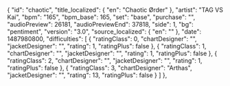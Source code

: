 {
      "id": "chaotic",
      "title_localized": {
        "en": "Chaotic Ørder"
      },
      "artist": "TAG VS Kai",
      "bpm": "165",
      "bpm_base": 165,
      "set": "base",
      "purchase": "",
      "audioPreview": 26181,
      "audioPreviewEnd": 37818,
      "side": 1,
      "bg": "pentiment",
      "version": "3.0",
      "source_localized": {
        "en": ""
      },
      "date": 1487980800,
      "difficulties": [
        {
          "ratingClass": 0,
          "chartDesigner": "",
          "jacketDesigner": "",
          "rating": 1,
          "ratingPlus": false
        },
        {
          "ratingClass": 1,
          "chartDesigner": "",
          "jacketDesigner": "",
          "rating": 1,
          "ratingPlus": false
        },
        {
          "ratingClass": 2,
          "chartDesigner": "",
          "jacketDesigner": "",
          "rating": 1,
          "ratingPlus": false
        },
        {
          "ratingClass": 3,
          "chartDesigner": "Arthas",
          "jacketDesigner": "",
          "rating": 13,
          "ratingPlus": false
        }
      ]
    },